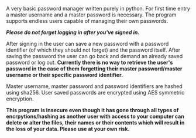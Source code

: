 A very basic password manager written purely in python. For first time entry a master username and a master password is necessary. The program supports endless users capable of managing their own passwords. 

__*Please do not forget logging in after you've signed in.*__

After signing in the user can save a new password with a password identifier (of which they should not forget) and the password itself. After saving the password the user can go back and demand an already saved password or log out. __Currently there is no way to retrieve the user's password in the case of them forgetting their master password/master username or their specific password identifier.__

Master username, master password and password identifiers are hashed using sha256. User saved passwords are encrypted using AES symmetric encryption.  

__This program is insecure even though it has gone through all types of encrpytions/hashing as another user with access to your computer can delete or alter the files, their names or their contents which will result in the loss of your data. Please use at your own risk.__
